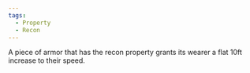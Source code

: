 ```yaml
---
tags:
  - Property
  - Recon
---
```

A piece of armor that has the recon property grants its wearer a flat 10ft increase to their speed.

